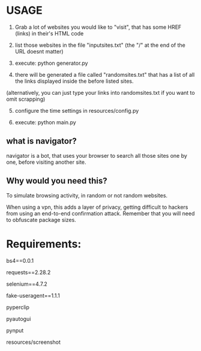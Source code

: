 # USAGE

1) Grab a lot of websites you would like to "visit", that has some HREF (links) in their's HTML code

2) list those websites in the file "inputsites.txt" (the "/" at the end of the URL doesnt matter)

3) execute: python generator.py

4) there will be generated a file called "randomsites.txt" that has a list of all the links displayed inside the before listed sites.

(alternatively, you can just type your links into randomsites.txt if you want to omit scrapping)

5) configure the time settings in resources/config.py

6) execute: python main.py

## what is navigator?
navigator is a bot, that uses your browser to search all those sites one by one, before visiting another site.

## Why would you need this?

To simulate browsing activity, in random or not random websites.

When using a vpn, this adds a layer of privacy, getting difficult to hackers from using an end-to-end confirmation attack. Remember that you will need to obfuscate package sizes.

# Requirements: 

bs4==0.0.1

requests==2.28.2

selenium==4.7.2

fake-useragent==1.1.1

pyperclip

pyautogui

pynput

<img>resources/screenshot</img>